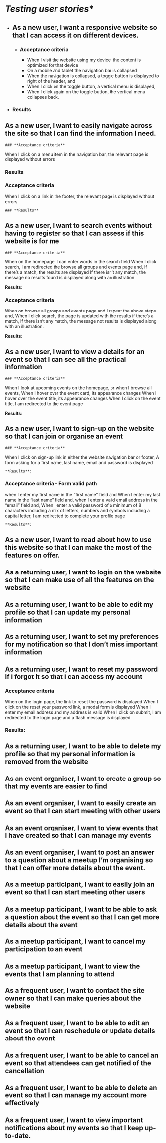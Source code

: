 # *Testing user stories**

- ## **As a new user, I want a responsive website so that I can access it on different devices.**

    - ### **Acceptance criteria**
      - When I visit the website using my device, the content is optimized for that device
      - On a mobile and tablet the navigation bar is collapsed 
      - When the navigation is collapsed, a toggle button is displayed to right of the header, and
      - When I click on the toggle button, a vertical menu is displayed,
      - When I click again on the toggle button, the vertical menu collapses back.
 
 - ### **Results**
 

## **As a new user, I want to easily navigate across the site so that I can find the information I need.**
	
	### **Acceptance criteria**
When I click on a menu item in the navigation bar, the relevant page is displayed without errors
 
### **Results**
 
### **Acceptance criteria**
When I click on a link in the footer, the relevant page is displayed without errors
	
	### **Results**
 
 
## **As a new user, I want to search events without having to register so that I can assess if this website is for me**
 
	### **Acceptance criteria**
When on the homepage, I can enter words in the search field 
When I click search, I am redirected the browse all groups and events page and,
If there’s a match, the results are displayed 
If there isn’t any match, the message no results found is displayed along with an illustration
 
**Results**: 
 
### **Acceptance criteria**
When on browse all groups and events page and I repeat the above steps and,
When I click search, the page is updated with the results if there’s a match,
If there isn’t any match, the message not results is displayed along with an illustration.
 
**Results**:
 
## **As a new user, I want to view a details for an event so that I can see all the practical information** 
	
	### **Acceptance criteria**
When I look at upcoming events on the homepage, or when I browse all events,
When I hover over the event card, its appearance changes 
When I hover over the event title, its appearance changes 
When I click on the event title, I am redirected to the event page 
	
**Results**:
 
## **As a new user, I want to sign-up on the website so that I can join or organise an event**

	### **Acceptance criteria**
When I click on sign-up link in either the website navigation bar or footer,
A form asking for a first name, last name, email and password is displayed

	**Results**:
 ### **Acceptance criteria - Form valid path**
when I enter my first name in the “first name” field and
When I enter my last name in the “last name” field and,
when I enter a valid email address in the “email” field and,
When I enter a valid password of a minimum of 8 characters including a mix of letters, numbers and symbols including a capital letter,
I am redirected to complete your profile page

	**Results**:


## **As a new user, I want to read about how to use this website so that I can make the most of the features on offer.**


## **As a returning user, I want to login on the website so that I can make use of all the features on the website** 

## **As a returning user, I want to be able to edit my profile so that I can update my personal information**

## **As a returning user, I want to set my preferences for my notification so that I don’t miss important information**

## **As a returning user, I want to reset my password if I forgot it so that I can access my account**
 
### **Acceptance criteria**
When on the login page, the link to reset the password is displayed 
When I click on the reset your password link, a modal form is displayed
When I enter my email address and my address is valid
When I click on submit, I am redirected to the login page and a flash message is displayed 
 
### **Results:**
 
## **As a returning user, I want to be able to delete my profile so that my personal information is removed from the website** 

## **As an event organiser, I want to create a group so that my events are easier to find**

## **As an event organiser, I want to easily create an event so that I can start meeting with other users**

## **As an event organiser, I want to view events that I have created so that I can manage my events**

## **As an event organiser, I want to post an answer to a question about a meetup I’m organising so that I can offer more details about the event.**


## **As a meetup participant, I want to easily join an event so that I can start meeting other users** 

## **As a meetup participant, I want to be able to ask a question about the event  so that I can get more details about the event**

## **As a meetup participant, I want to cancel my participation to an event**

## **As a meetup participant, I want to view the events that I am planning to attend**

## **As a frequent user, I want to contact the site owner so that I can make queries about the website**
 
## **As a frequent user, I want to be able to edit an event so that I can reschedule or update details about the event**

## **As a frequent user, I want to be able to cancel an event so that attendees can get notified of the cancellation**

## **As a frequent user, I want to be able to delete an event so that I can manage my account more effectively**

## **As a frequent user, I want to view important notifications about my events so that I keep up-to-date.**
